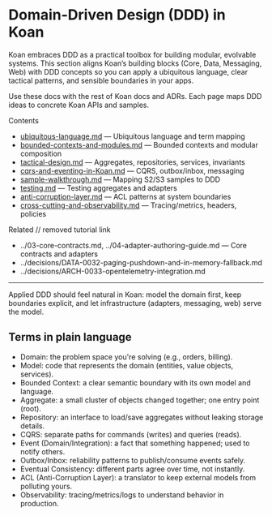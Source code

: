 # Domain-Driven Design (DDD) in Koan

Koan embraces DDD as a practical toolbox for building modular, evolvable systems. This section aligns Koan’s building blocks (Core, Data, Messaging, Web) with DDD concepts so you can apply a ubiquitous language, clear tactical patterns, and sensible boundaries in your apps.

Use these docs with the rest of Koan docs and ADRs. Each page maps DDD ideas to concrete Koan APIs and samples.

Contents
- [ubiquitous-language.md](ubiquitous-language.md) — Ubiquitous language and term mapping
- [bounded-contexts-and-modules.md](bounded-contexts-and-modules.md) — Bounded contexts and modular composition
- [tactical-design.md](tactical-design.md) — Aggregates, repositories, services, invariants
- [cqrs-and-eventing-in-Koan.md](cqrs-and-eventing-in-Koan.md) — CQRS, outbox/inbox, messaging
- [sample-walkthrough.md](sample-walkthrough.md) — Mapping S2/S3 samples to DDD
- [testing.md](testing.md) — Testing aggregates and adapters
- [anti-corruption-layer.md](anti-corruption-layer.md) — ACL patterns at system boundaries
- [cross-cutting-and-observability.md](cross-cutting-and-observability.md) — Tracing/metrics, headers, policies

Related
// removed tutorial link
- ../03-core-contracts.md, ../04-adapter-authoring-guide.md — Core contracts and adapters
- ../decisions/DATA-0032-paging-pushdown-and-in-memory-fallback.md
- ../decisions/ARCH-0033-opentelemetry-integration.md

---
Applied DDD should feel natural in Koan: model the domain first, keep boundaries explicit, and let infrastructure (adapters, messaging, web) serve the model.

## Terms in plain language
- Domain: the problem space you're solving (e.g., orders, billing).
- Model: code that represents the domain (entities, value objects, services).
- Bounded Context: a clear semantic boundary with its own model and language.
- Aggregate: a small cluster of objects changed together; one entry point (root).
- Repository: an interface to load/save aggregates without leaking storage details.
- CQRS: separate paths for commands (writes) and queries (reads).
- Event (Domain/Integration): a fact that something happened; used to notify others.
- Outbox/Inbox: reliability patterns to publish/consume events safely.
- Eventual Consistency: different parts agree over time, not instantly.
- ACL (Anti-Corruption Layer): a translator to keep external models from polluting yours.
- Observability: tracing/metrics/logs to understand behavior in production.
